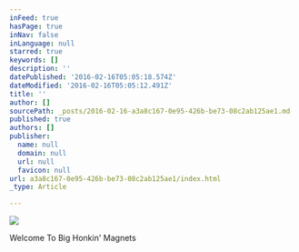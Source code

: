```yaml
---
inFeed: true
hasPage: true
inNav: false
inLanguage: null
starred: true
keywords: []
description: ''
datePublished: '2016-02-16T05:05:18.574Z'
dateModified: '2016-02-16T05:05:12.491Z'
title: ''
author: []
sourcePath: _posts/2016-02-16-a3a8c167-0e95-426b-be73-08c2ab125ae1.md
published: true
authors: []
publisher:
  name: null
  domain: null
  url: null
  favicon: null
url: a3a8c167-0e95-426b-be73-08c2ab125ae1/index.html
_type: Article

---
```

![](https://s3-us-west-2.amazonaws.com/the-grid-img/p/3dbeb5926ae18b9a132a79347441aea00932b51e.jpg)

Welcome To Big Honkin' Magnets